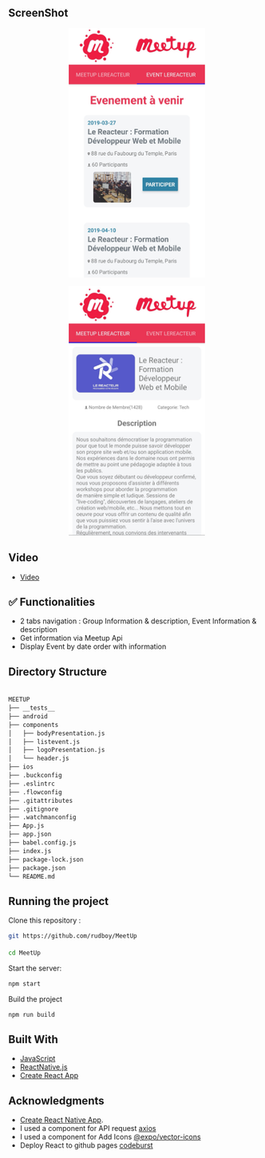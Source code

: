 ## ScreenShot

<p align="center" >
    <img alt="Meetup copycat" src="./Screenshot.jpg" height="500" width="273" />
 </a>
 <p align="center" >
    <img alt="Meetup copycat" src="./Screenshot1.jpg" height="500" width="273" />
 </a>

## Video

- [Video](http://sneakersmap.fr/img/meetup.gif)

## ✅ Functionalities

- 2 tabs navigation : Group Information & description,
  Event Information & description
- Get information via Meetup Api
- Display Event by date order with information

## Directory Structure

```bash

MEETUP
├── __tests__
├── android
├── components
│   ├── bodyPresentation.js
│   ├── listevent.js
│   ├── logoPresentation.js
│   └── header.js
├── ios
├── .buckconfig
├── .eslintrc
├── .flowconfig
├── .gitattributes
├── .gitignore
├── .watchmanconfig
├── App.js
├── app.json
├── babel.config.js
├── index.js
├── package-lock.json
├── package.json
└── README.md

```

## Running the project

Clone this repository :

```bash
git https://github.com/rudboy/MeetUp

cd MeetUp
```

Start the server:

```bash
npm start
```

Build the project

```bash
npm run build
```

## Built With

- [JavaScript](https://developer.mozilla.org/bm/docs/Web/JavaScript)
- [ReactNative.js](https://facebook.github.io/react-native/)
- [Create React App](https://facebook.github.io/create-react-app/docs/getting-started)

## Acknowledgments

- [Create React Native App](https://facebook.github.io/react-native/).
- I used a component for API request [axios](https://www.npmjs.com/package/axios)
- I used a component for Add Icons [@expo/vector-icons](https://www.npmjs.com/package/@expo/vector-icons)
- Deploy React to github pages [codeburst](https://codeburst.io/deploy-react-to-github-pages-to-create-an-amazing-website-42d8b09cd4d)
